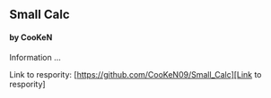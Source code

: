 ## Small Calc
#### by CooKeN

Information ...

Link to respority: [https://github.com/CooKeN09/Small_Calc][Link to respority]

[Link to respority]: https://github.com/CooKeN09/Small_Calc
